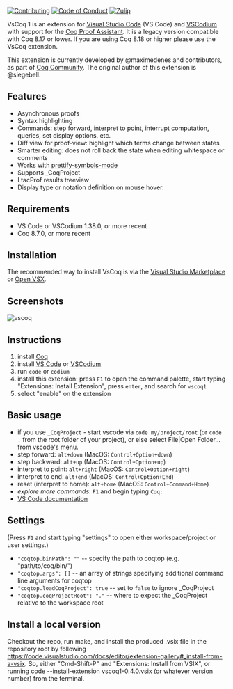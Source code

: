 <!-- [![Travis][travis-shield]][travis-link] -->
[![Contributing][contributing-shield]][contributing-link]
[![Code of Conduct][conduct-shield]][conduct-link]
[![Zulip][zulip-shield]][zulip-link]
<!-- [![Available on the Visual Studio marketplace][vs-marketplace-shield]][vs-marketplace-link]
[![Available on the Open VSX marketplace][open-vsx-shield]][open-vsx-link] -->

<!-- [travis-shield]: https://travis-ci.com/coq-community/vscoq.svg?branch=master
[travis-link]: https://travis-ci.com/coq-community/vscoq-legacy/builds -->

[contributing-shield]: https://img.shields.io/badge/contributions-welcome-%23f7931e.svg
[contributing-link]: https://github.com/coq-community/manifesto/blob/master/CONTRIBUTING.md

[conduct-shield]: https://img.shields.io/badge/%E2%9D%A4-code%20of%20conduct-%23f15a24.svg
[conduct-link]: https://github.com/coq-community/manifesto/blob/master/CODE_OF_CONDUCT.md

[zulip-shield]: https://img.shields.io/badge/chat-on%20zulip-%23c1272d.svg
[zulip-link]: https://coq.zulipchat.com/#narrow/stream/237662-VsCoq-devs.20.26.20users

<!-- [vs-marketplace-shield]: https://img.shields.io/visual-studio-marketplace/v/coq-community.vscoq1?label=Visual%20Studio%20Marketplace
[vs-marketplace-link]: https://marketplace.visualstudio.com/items?itemName=coq-community.vscoq1

[open-vsx-shield]: https://img.shields.io/open-vsx/v/coq-community/vscoq1
[open-vsx-link]: https://open-vsx.org/extension/coq-community/vscoq1 -->

VsCoq 1 is an extension for [Visual Studio Code](https://code.visualstudio.com/) (VS Code)
and [VSCodium](https://vscodium.com/) with support for the [Coq Proof Assistant](https://coq.inria.fr/).
It is a legacy version compatible with Coq 8.17 or lower. If you are using Coq 8.18 or higher please use the VsCoq extension. 

This extension is currently developed by @maximedenes and contributors, as
part of [Coq Community](https://github.com/coq-community/manifesto). The
original author of this extension is @siegebell.

## Features
* Asynchronous proofs
* Syntax highlighting
* Commands: step forward, interpret to point, interrupt computation, queries, set display options, etc.
* Diff view for proof-view: highlight which terms change between states
* Smarter editing: does not roll back the state when editing whitespace or comments
* Works with [prettify-symbols-mode](https://marketplace.visualstudio.com/items?itemName=siegebell.prettify-symbols-mode)
* Supports \_CoqProject
* LtacProf results treeview
* Display type or notation definition on mouse hover.

## Requirements
* VS Code or VSCodium 1.38.0, or more recent
* Coq 8.7.0, or more recent

## Installation
The recommended way to install VsCoq is via the [Visual Studio Marketplace](https://marketplace.visualstudio.com/items?itemName=coq-community.vscoq1) or [Open VSX](https://open-vsx.org/extension/coq-community/vscoq1).

## Screenshots
![vscoq](https://user-images.githubusercontent.com/647105/64025392-dbf12100-cb3c-11e9-8e7f-5c63296500f9.png)

## Instructions
1. install [Coq](https://coq.inria.fr/download)
2. install [VS Code](https://code.visualstudio.com/) or [VSCodium](https://vscodium.com/)
3. run `code` or `codium`
4. install this extension: press `F1` to open the command palette, start typing "Extensions: Install Extension", press `enter`, and search for `vscoq1`
5. select "enable" on the extension

## Basic usage
* if you use `_CoqProject` - start vscode via `code my/project/root` (or `code .` from the root folder of your project), or else select File|Open Folder... from vscode's menu.
* step forward: `alt+down` (MacOS: `Control+Option+down`)
* step backward: `alt+up` (MacOS: `Control+Option+up`)
* interpret to point: `alt+right` (MacOS: `Control+Option+right`)
* interpret to end: `alt+end` (MacOS: `Control+Option+End`)
* reset (interpret to home): `alt+home` (MacOS: `Control+Command+Home`)
* *explore more commands*: `F1` and begin typing `Coq:`
* [VS Code documentation](https://code.visualstudio.com/docs/editor/codebasics)

## Settings
(Press `F1` and start typing "settings" to open either workspace/project or user settings.)
* `"coqtop.binPath": ""` -- specify the path to coqtop (e.g. "path/to/coq/bin/")
* `"coqtop.args": []` -- an array of strings specifying additional command line arguments for coqtop
* `"coqtop.loadCoqProject": true` -- set to `false` to ignore <span>_CoqProject</span>
* `"coqtop.coqProjectRoot": "."` -- where to expect the <span>_CoqProject</span> relative to the workspace root

## Install a local version

Checkout the repo, run make, and install the produced .vsix file in the repository root by following https://code.visualstudio.com/docs/editor/extension-gallery#_install-from-a-vsix. So, either "Cmd-Shift-P" and "Extensions: Install from VSIX", or running code --install-extension vscoq1-0.4.0.vsix (or whatever version number) from the terminal.
